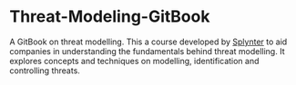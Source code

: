 # Threat-Modeling-GitBook

A GitBook on threat modelling.
This a course developed by [Splynter](https://www.splynter.be/) to aid companies in understanding the fundamentals behind threat modelling.
It explores concepts and techniques on modelling, identification and controlling threats.
